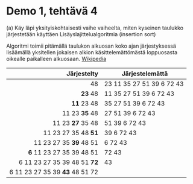 # Demo 1, tehtävä 4 
(a) Käy  läpi  yksityiskohtaisesti vaihe  vaiheelta,  miten  kyseinen  taulukko  järjestetään käyttäen Lisäyslajittelualgoritmia (insertion sort)

Algoritmi toimii pitämällä taulukon alkuosan koko ajan järjestyksessä lisäämällä yksitellen jokaisen alkion käsittelemättömästä loppuosasta oikealle paikalleen alkuosaan. [Wikipedia](https://fi.wikipedia.org/wiki/Lis%C3%A4yslajittelu)

Järjestelty | Järjestelemättä
------------:|----------------
48 | 23 11 35 27 51 39 6 72 43
**23** 48 | 11 35 27 51 39 6 72 43
**11** 23 48 | 35 27 51 39 6 72 43
11 23 **35** 48 | 27 51 39 6 72 43
11 23 **27** 35 48 | 51 39 6 72 43
11 23 27 35 48 **51** | 39 6 72 43
11 23 27 35 **39** 48 51 | 6 72 43
**6** 11 23 27 35 39 48 51 | 72 43
6 11 23 27 35 39 48 51 **72** | 43
6 11 23 27 35 39 **43** 48 51 72 |